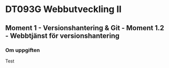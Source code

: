 # DT093G Webbutveckling II
## Moment 1 - Versionshantering & Git - Moment 1.2 - Webbtjänst för versionshantering

### Om uppgiften
Test
